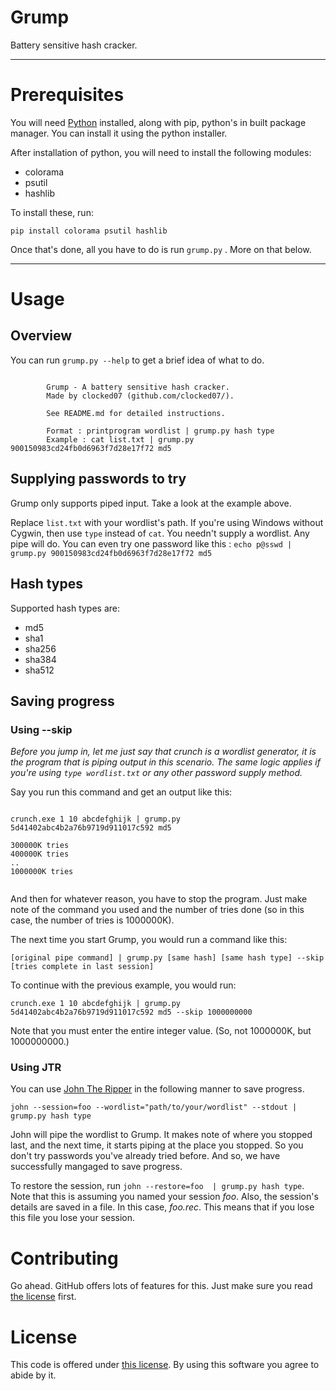 # Grump

Battery sensitive hash cracker.

---

# Prerequisites

You will need <a href='https://www.python.org/'>Python</a> installed, along with pip, python's in built package manager. You can install it using the python installer.

After installation of python, you will need to install the following modules:

- colorama
- psutil
- hashlib

To install these, run:

`pip install colorama psutil hashlib`

Once that's done, all you have to do is run `grump.py` . More on that below.

---

# Usage

## Overview

You can run `grump.py --help` to get a brief idea of what to do.

```

        Grump - A battery sensitive hash cracker.
        Made by clocked07 (github.com/clocked07/).

        See README.md for detailed instructions.

        Format : printprogram wordlist | grump.py hash type
        Example : cat list.txt | grump.py 900150983cd24fb0d6963f7d28e17f72 md5

```

## Supplying passwords to try

Grump only supports piped input. Take a look at the example above.

Replace `list.txt` with your wordlist's path. If you're using Windows without Cygwin, then use `type` instead of `cat`.
You needn't supply a wordlist. Any pipe will do. You can even try one password like this : `echo p@sswd | grump.py 900150983cd24fb0d6963f7d28e17f72 md5`

## Hash types

Supported hash types are:

- md5
- sha1
- sha256
- sha384
- sha512

## Saving progress

### Using --skip

_Before you jump in, let me just say that crunch is a wordlist generator, it is the program that is piping output in this scenario. The same logic applies if you're using `type wordlist.txt` or any other password supply method._

Say you run this command and get an output like this:

```

crunch.exe 1 10 abcdefghijk | grump.py 5d41402abc4b2a76b9719d911017c592 md5

300000K tries
400000K tries
..
1000000K tries


```

And then for whatever reason, you have to stop the program. Just make note of the command you used and the number of tries done (so in this case, the number of tries is 1000000K).

The next time you start Grump, you would run a command like this:

`[original pipe command] | grump.py [same hash] [same hash type] --skip [tries complete in last session]`

To continue with the previous example, you would run:

`crunch.exe 1 10 abcdefghijk | grump.py 5d41402abc4b2a76b9719d911017c592 md5 --skip 1000000000`

Note that you must enter the entire integer value. (So, not 1000000K, but 1000000000.)

### Using JTR

You can use <a href='http://www.openwall.com/john/'>John The Ripper</a> in the following manner to save progress.

`john --session=foo --wordlist="path/to/your/wordlist" --stdout | grump.py hash type`

John will pipe the wordlist to Grump. It makes note of where you stopped last, and the next time, it starts piping at the place you stopped. So you don't try passwords you've already tried before. And so, we have successfully mangaged to save progress.

To restore the session, run `john --restore=foo  | grump.py hash type`. Note that this is assuming you named your session _foo_. Also, the session's details are saved in a file. In this case, _foo.rec_. This means that if you lose this file you lose your session.

# Contributing

Go ahead. GitHub offers lots of features for this. Just make sure you read <a href='https://github.com/clocked07/Grump/blob/main/LICENSE'>the license</a> first.

# License

This code is offered under <a href='https://github.com/clocked07/Grump/blob/main/LICENSE'>this license</a>. By using this software you agree to abide by it.
